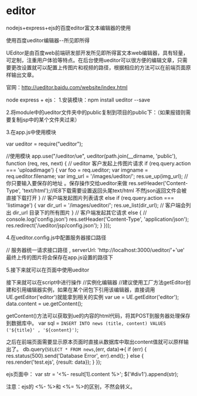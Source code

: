 # editor
nodejs+express+ejs的百度editor富文本编辑器的使用

使用百度ueditor编辑器--所见即所得

UEditor是由百度web前端研发部开发所见即所得富文本web编辑器，具有轻量，可定制，注重用户体验等特点。在后台使用ueditor可以很方便的编辑文章，只需要更改设置就可以配置上传图片和视频的路径，根据相应的方法可以在前端页面原样输出文章。

官网：http://ueditor.baidu.com/website/index.html

node express + ejs：
1.安装模块：npm install ueditor --save

2.将module中的ueditor文件夹中的public复制到项目的public下：（如果报错则需要复制jsp中的某个文件夹过来）

3.在app.js中使用模块

var ueditor = require("ueditor");

//使用模块
app.use("/ueditor/ue", ueditor(path.join(__dirname, 'public'), function (req, res, next) {
  // ueditor 客户发起上传图片请求
  if (req.query.action === 'uploadimage') {
    var foo = req.ueditor;
    var imgname = req.ueditor.filename;
    var img_url = '/images/ueditor/';
    res.ue_up(img_url); //你只要输入要保存的地址 。保存操作交给ueditor来做
    res.setHeader('Content-Type', 'text/html');//IE8下载需要设置返回头尾text/html 不然json返回文件会被直接下载打开
  }
  //  客户端发起图片列表请求
  else if (req.query.action === 'listimage') {
    var dir_url = '/images/ueditor/';
    res.ue_list(dir_url); // 客户端会列出 dir_url 目录下的所有图片
  }
  // 客户端发起其它请求
  else {
    // console.log('config.json')
    res.setHeader('Content-Type', 'application/json');
    res.redirect('/ueditor/jsp/config.json');
  }
}));

4.在ueditor.config.js中配置服务器接口路径

// 服务器统一请求接口路径
, serverUrl: 'http://localhost:3000/ueditor/'+'ue'
最终上传的图片将会保存在app.js设置的路径下


5.接下来就可以在页面中使用ueditor

<div style="width: 1200px;margin: 0 auto">
  <script id="editor" type="text/plain" style="width:1200px;height:500px"></script>
</div>

接下来就可以在script中进行操作
//实例化编辑器
//建议使用工厂方法getEditor创建和引用编辑器实例，如果在某个闭包下引用该编辑器，直接调用UE.getEditor('editor')就能拿到相关的实例
var ue = UE.getEditor('editor');
data.content = ue.getContent();

getContent()方法可以获取到ue的内容的html代码，将其POST到服务器处理保存到数据库中。
var sql = `INSERT INTO news (title, content) VALUES ('${title}' , '${content}')`;

之后在前端页面需要显示原本页面时直接从数据库中取出content值就可以原样输出了。
db.query(`SELECT * FROM news`,(err, data)=>{
    if (err) {
        res.status(500).send('Database Error', err).end();
    } else {
        res.render('test.ejs', {result: data});
    }
});

ejs页面中：
var str = '<%- result[1].content %>';
$('#div1').append(str);

注意：ejs的 <%- %>和 <%= %>的区别，不然会转义。
